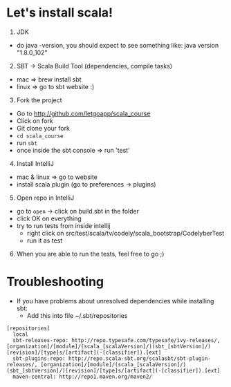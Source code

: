 


# Let's install scala!

1. JDK
  - do java -version, you should expect to see something like:
    java version "1.8.0_102" 
  
2. SBT -> Scala Build Tool (dependencies, compile tasks)
  - mac => brew install sbt
  - linux => go to sbt website :)

3. Fork the project
  - Go to http://github.com/letgoapp/scala_course
  - Click on fork
  - Git clone your fork
  - `cd scala_course`
  - run `sbt`
  - once inside the sbt console => run 'test'

4. Install IntelliJ
  - mac & linux => go to website
  - install scala plugin (go to preferences -> plugins)

5. Open repo in IntelliJ
  - go to `open` -> click on build.sbt in the folder
  - click OK on everything
  - try to run tests from inside intellij
    - right click on 
      src/test/scala/tv/codely/scala_bootstrap/CodelyberTest
    - run it as test

6. When you are able to run the tests, feel free to go ;)



# Troubleshooting
* If you have problems about unresolved dependencies while installing sbt:
    - Add this into file ~/.sbt/repositories
```
[repositories]
  local
  sbt-releases-repo: http://repo.typesafe.com/typesafe/ivy-releases/, [organization]/[module]/(scala_[scalaVersion]/)(sbt_[sbtVersion]/)[revision]/[type]s/[artifact](-[classifier]).[ext]
  sbt-plugins-repo: http://repo.scala-sbt.org/scalasbt/sbt-plugin-releases/, [organization]/[module]/(scala_[scalaVersion]/)(sbt_[sbtVersion]/)[revision]/[type]s/[artifact](-[classifier]).[ext]
  maven-central: http://repo1.maven.org/maven2/
```
  
  
